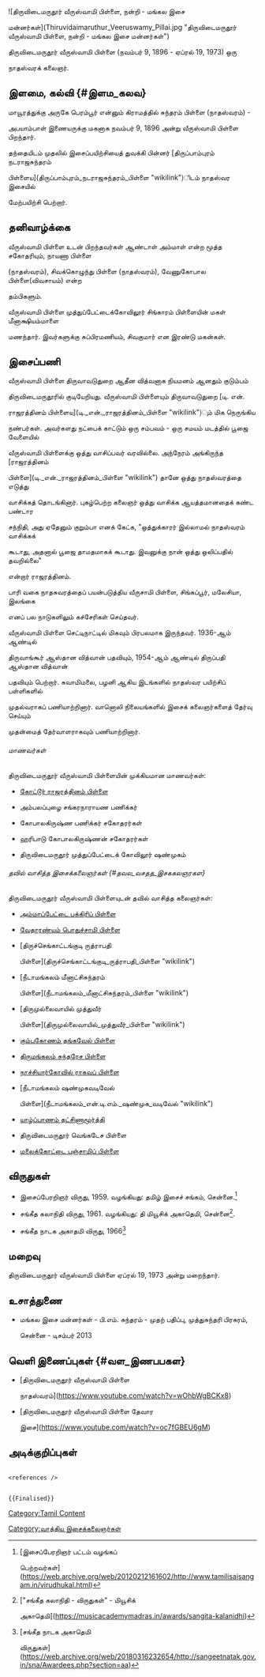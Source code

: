 ![திருவிடைமருதூர் வீருஸ்வாமி பிள்ளை, நன்றி - மங்கல இசை
மன்னர்கள்](Thiruvidaimaruthur_Veeruswamy_Pillai.jpg "திருவிடைமருதூர் வீருஸ்வாமி பிள்ளை, நன்றி - மங்கல இசை மன்னர்கள்")
திருவிடைமருதூர் வீருஸ்வாமி பிள்ளை (நவம்பர் 9, 1896 - ஏப்ரல் 19, 1973) ஒரு
நாதஸ்வரக் கலைஞர்.

## இளமை, கல்வி {#இளம_கலவ}

மாயூரத்துக்கு அருகே பெரம்பூர் என்னும் கிராமத்தில் சுந்தரம் பிள்ளை (நாதஸ்வரம்) -
அபயாம்பாள் இணையருக்கு மகனாக நவம்பர் 9, 1896 அன்று வீருஸ்வாமி பிள்ளை பிறந்தார்.

தந்தையிடம் முதலில் இசைப்பயிற்சியைத் துவக்கி பின்னர் [திருப்பாம்புரம் நடராஜசுந்தரம்
பிள்ளைய](திருப்பாம்புரம்_நடராஜசுந்தரம்_பிள்ளை "wikilink")ிடம் நாதஸ்வர இசையில்
மேற்பயிற்சி பெற்றார்.

## தனிவாழ்க்கை

வீருஸ்வாமி பிள்ளை உடன் பிறந்தவர்கள் ஆண்டாள் அம்மாள் என்ற மூத்த சகோதரியும், நாயணா பிள்ளை
(நாதஸ்வரம்), சிவக்கொழுந்து பிள்ளை (நாதஸ்வரம்), வேணுகோபால பிள்ளை(விவசாயம்) என்ற
தம்பிகளும்.

வீருஸ்வாமி பிள்ளை முத்துப்பேட்டைக்கோவிலூர் சிங்காரம் பிள்ளையின் மகள் மீனாக்ஷியம்மாளை
மணந்தார். இவர்களுக்கு சுப்பிரமணியம், சிவகுமார் என இரண்டு மகன்கள்.

## இசைப்பணி

வீருஸ்வாமி பிள்ளை திருவாவடுதுறை ஆதீன வித்வனாக நியமனம் ஆனதும் குடும்பம்
திருவிடைமருதூரில் குடியேறியது. வீருஸ்வாமி பிள்ளையும் திருவாவடுதுறை [டி. என்.
ராஜரத்தினம் பிள்ளைய](டி._என்._ராஜரத்தினம்_பிள்ளை "wikilink")ும் மிக நெருங்கிய
நண்பர்கள். அவர்களது நட்பைக் காட்டும் ஒரு சம்பவம் - ஒரு சமயம் மடத்தில் பூஜை வேளையில்
வீருஸ்வாமி பிள்ளைக்கு ஒத்து வாசிப்பவர் வரவில்லை. அந்நேரம் அங்கிருந்த [ராஜரத்தினம்
பிள்ளை](டி._என்._ராஜரத்தினம்_பிள்ளை "wikilink") தானே ஒத்து நாதஸ்வரத்தை எடுத்து
வாசிக்கத் தொடங்கினார். புகழ்பெற்ற கலைஞர் ஒத்து வாசிக்க ஆயத்தமானதைக் கண்ட பண்டார
சந்நிதி, அது ஏதேனும் குறும்பா எனக் கேட்க, \"ஒத்துக்காரர் இல்லாமல் நாதஸ்வரம் வாசிக்கக்
கூடாது, அதனால் பூஜை தாமதமாகக் கூடாது. இவனுக்கு நான் ஒத்து ஒலிப்பதில் தவறில்லை\"
என்றார் ராஜரத்தினம்.

பாரி வகை நாதசுவரத்தைப் பயன்படுத்திய வீருசாமி பிள்ளை, சிங்கப்பூர், மலேசியா, இலங்கை
எனப் பல நாடுகளிலும் கச்சேரிகள் செய்தவர்.

வீருஸ்வாமி பிள்ளை செட்டிநாட்டில் மிகவும் பிரபலமாக இருந்தவர். 1936-ஆம் ஆண்டில்
திருவாங்கூர் ஆஸ்தான வித்வான் பதவியும், 1954-ஆம் ஆண்டில் திருப்பதி ஆஸ்தான வித்வான்
பதவியும் பெற்றார். சுவாமிமலை, பழனி ஆகிய இடங்களில் நாதஸ்வர பயிற்சிப் பள்ளிகளில்
முதல்வராகப் பணியாற்றினார். வானொலி நிலையங்களில் இசைக் கலைஞர்களைத் தேர்வு செய்யும்
முதன்மைத் தேர்வாளராகவும் பணியாற்றினார்.

###### மாணவர்கள்

திருவிடைமருதூர் வீருஸ்வாமி பிள்ளையின் முக்கியமான மாணவர்கள்:

-   [கோட்டூர் ராஜரத்தினம் பிள்ளை](கோட்டூர்_ராஜரத்தினம்_பிள்ளை "wikilink")
-   அம்பலப்புழை சங்கரநாராயண பணிக்கர்
-   கோபாலகிருஷ்ண பணிக்கர் சகோதரர்கள்
-   ஹரிபாடு கோபாலகிருஷ்ணன் சகோதரர்கள்
-   திருவிடைமருதூர் முத்துப்பேட்டைக் கோவிலூர் ஷண்முகம்

###### தவில் வாசித்த இசைக்கலைஞர்கள் {#தவல_வசதத_இசககலஞரகள}

திருவிடைமருதூர் வீருஸ்வாமி பிள்ளையுடன் தவில் வாசித்த கலைஞர்கள்:

-   [அம்மாப்பேட்டை பக்கிரிப் பிள்ளை](அம்மாப்பேட்டை_பக்கிரிப்_பிள்ளை "wikilink")
-   [வேதாரண்யம் பொதுச்சாமி பிள்ளை](வேதாரண்யம்_பொதுச்சாமி_பிள்ளை "wikilink")
-   [திருச்செங்காட்டங்குடி ருத்ராபதி
    பிள்ளை](திருச்செங்காட்டங்குடி_ருத்ராபதி_பிள்ளை "wikilink")
-   [நீடாமங்கலம் மீனாட்சிசுந்தரம்
    பிள்ளை](நீடாமங்கலம்_மீனாட்சிசுந்தரம்_பிள்ளை "wikilink")
-   [திருமுல்லைவாயில் முத்துவீர்
    பிள்ளை](திருமுல்லைவாயில்_முத்துவீர்_பிள்ளை "wikilink")
-   [கும்பகோணம் தங்கவேல் பிள்ளை](கும்பகோணம்_தங்கவேல்_பிள்ளை "wikilink")
-   [திருமங்கலம் சுந்தரேச பிள்ளை](திருமங்கலம்_சுந்தரேச_பிள்ளை "wikilink")
-   [நாச்சியார்கோவில் ராகவப் பிள்ளை](நாச்சியார்கோவில்_ராகவப்_பிள்ளை "wikilink")
-   [நீடாமங்கலம் ஷண்முகவடிவேல்
    பிள்ளை](நீடாமங்கலம்_என்.டி.எம்._ஷண்முக_வடிவேல் "wikilink")
-   [யாழ்ப்பாணம் தட்சிணாமூர்த்தி](யாழ்ப்பாணம்_தட்சிணாமூர்த்தி "wikilink")
-   திருவிடைமருதூர் வெங்கடேச பிள்ளை
-   [மலைக்கோட்டை பஞ்சாமிப் பிள்ளை](மலைக்கோட்டை_பஞ்சாமிப்_பிள்ளை "wikilink")

## விருதுகள்

-   இசைப்பேரறிஞர் விருது, 1959. வழங்கியது: தமிழ் இசைச் சங்கம், சென்னை.[^1]
-   சங்கீத கலாநிதி விருது, 1961. வழங்கியது: தி மியூசிக் அகாதெமி, சென்னை[^2].
-   சங்கீத நாடக அகாதமி விருது, 1966[^3]

## மறைவு

திருவிடைமருதூர் வீருஸ்வாமி பிள்ளை ஏப்ரல் 19, 1973 அன்று மறைந்தார்.

## உசாத்துணை

-   மங்கல இசை மன்னர்கள் - பி.எம். சுந்தரம் - முதற் பதிப்பு, முத்துசுந்தரி பிரசுரம்,
    சென்னை - டிசம்பர் 2013

## வெளி இணைப்புகள் {#வள_இணபபகள}

-   [திருவிடைமருதூர் வீருஸ்வாமி பிள்ளை
    நாதஸ்வரம்](https://www.youtube.com/watch?v=wOhbWgBCKx8)
-   [திருவிடைமருதூர் வீருஸ்வாமி பிள்ளை தேவார
    இசை](https://www.youtube.com/watch?v=oc7fGBEU6gM)

## அடிக்குறிப்புகள்

```{=html}
<references />
```
```{=mediawiki}
{{Finalised}}
```
[Category:Tamil Content](Category:Tamil_Content "wikilink")
[Category:வாத்திய இசைக்கலைஞர்கள்](Category:வாத்திய_இசைக்கலைஞர்கள் "wikilink")

[^1]: [இசைப்பேரறிஞர் பட்டம் வழங்கப்
    பெற்றவர்கள்](https://web.archive.org/web/20120212161602/http://www.tamilisaisangam.in/virudhukal.html)

[^2]: [\"சங்கீத கலாநிதி - விருதுகள்\" - மியூசிக்
    அகாதெமி](https://musicacademymadras.in/awards/sangita-kalanidhi)

[^3]: [சங்கீத நாடக அகாதெமி
    விருதுகள்](https://web.archive.org/web/20180316232654/http://sangeetnatak.gov.in/sna/Awardees.php?section=aa)

